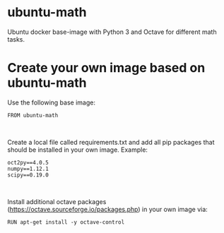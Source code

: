 # ubuntu-math
Ubuntu docker base-image with Python 3 and Octave for different math tasks.

# Create your own image based on ubuntu-math
Use the following base image:

```
FROM ubuntu-math
```

<br />

Create a local file called requirements.txt and add all pip packages that should be installed in your own image. Example:

```
oct2py==4.0.5
numpy==1.12.1
scipy==0.19.0
```

<br />

Install additional octave packages (https://octave.sourceforge.io/packages.php) in your own image via:
```
RUN apt-get install -y octave-control
```
